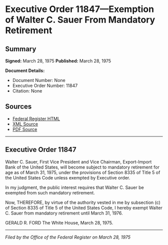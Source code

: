 # Executive Order 11847—Exemption of Walter C. Sauer From Mandatory Retirement

## Summary

**Signed:** March 28, 1975
**Published:** March 28, 1975

**Document Details:**
- Document Number: None
- Executive Order Number: 11847
- Citation: None

## Sources
- [Federal Register HTML](https://www.presidency.ucsb.edu/documents/executive-order-11847-exemption-walter-c-sauer-from-mandatory-retirement)
- [XML Source](None)
- [PDF Source](None)

---

## Executive Order 11847

Walter C. Sauer, First Vice President and Vice Chairman, Export-Import Bank of the United States, will become subject to mandatory retirement for age as of March 31, 1975, under the provisions of Section 8335 of Title 5 of the United States Code unless exempted by Executive order.

In my judgment, the public interest requires that Walter C. Sauer be exempted from such mandatory retirement.

Now, THEREFORE, by virtue of the authority vested in me by subsection (c) of Section 8335 of Title 5 of the United States Code, I hereby exempt Walter C. Sauer from mandatory retirement until March 31, 1976.

GERALD R. FORD
The White House,
March 28, 1975.

---

*Filed by the Office of the Federal Register on March 28, 1975*
